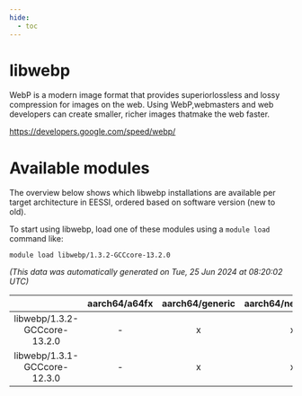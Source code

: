 ```yaml
---
hide:
  - toc
---
```


libwebp
=======


WebP is a modern image format that provides superiorlossless and lossy compression for images on the web. Using WebP,webmasters and web developers can create smaller, richer images thatmake the web faster.

https://developers.google.com/speed/webp/
# Available modules


The overview below shows which libwebp installations are available per target architecture in EESSI, ordered based on software version (new to old).

To start using libwebp, load one of these modules using a `module load` command like:

```shell
module load libwebp/1.3.2-GCCcore-13.2.0
```

*(This data was automatically generated on Tue, 25 Jun 2024 at 08:20:02 UTC)*  

| |aarch64/a64fx|aarch64/generic|aarch64/neoverse_n1|aarch64/neoverse_v1|x86_64/generic|x86_64/amd/zen2|x86_64/amd/zen3|x86_64/intel/haswell|x86_64/intel/skylake_avx512|
| :---: | :---: | :---: | :---: | :---: | :---: | :---: | :---: | :---: | :---: |
|libwebp/1.3.2-GCCcore-13.2.0|-|x|x|x|x|x|x|x|x|
|libwebp/1.3.1-GCCcore-12.3.0|-|x|x|x|x|x|x|x|x|
